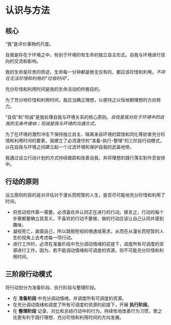 # 认识与方法

## 核心

“我”是评价事物的尺度。

自我是存在于环境之中，有别于环境的有生命的独立自主形式。自我与环境进行双向的交流和影响。

我的生命是珍贵的奇迹，生命每一分钟都是绝无仅有的，都应该珍惜和利用。*不存在无法珍惜和利用的“垃圾时间”。*

充分珍惜和利用时间是我的生命活动的终极目的。

为了充分地珍惜和利用时间，我应当确立理想，以便持之以恒地朝理想的方向努力。

“自信”和“坦诚”是我处理自我与环境关系的核心原则。*自信是我对处于环境中的自我的无条件接纳；坦诚是我与环境的沟通方式。*

为了在环境的激烈冲击下保持独立自主，隔离来自环境的腐蚀和同化等妨害充分珍惜和利用时间的要素，我建立了必须遵守的“准备-执行-整理”的三阶段行动模式，以在自我与环境之间建立起一个过滤环境和保护自我的武装地带。

我通过设立行动计划的方式持续跟踪和改善自我，并将理想的践行落实到作息安排中。

## 行动的原则

设立原则的目的是对评估对于漫长而短暂的人生，是否尽可能地充分珍惜和利用了时间。

- 将劳动视作第一需要。必须喜欢并认同正在进行的行动。换言之，行动的每个步骤都要确立其意义，不喜欢的行动不要做，做的行动应该让自己认同并感到趣味。
- 凝视死亡，直面自己，所以跳脱短视的境遇或需求，从而在从漫长而短暂的人生的视角上去考虑每一项行动。
- 进行工作时，必须在准备阶段中充分调动情绪的前提下，调度所有可调度的资源进行工作。因为，若不能调动情绪和可调度的资源，则不可能充分珍惜和利用时间。

## 三阶段行动模式

将行动划分为准备阶段、执行阶段与整理阶段。

- 在 **准备阶段** 中充分调动情绪，并调度所有可调度的资源。
- 在充分调动情绪和调度了所有可调度的资源的前提下，开展 **执行阶段**。
- 在 **整理阶段** 记录、对比和总结行动中的行为。持续性地改善行为习惯，使之往更有利于践行理想、充分珍惜和利用时间的方向发展。

